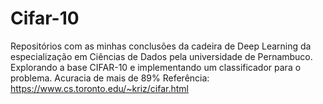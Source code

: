 # Cifar-10
Repositórios com as minhas conclusões da cadeira de Deep Learning da especialização em Ciências de Dados pela universidade de Pernambuco.
Explorando a base CIFAR-10 e implementando um classificador para o problema. 
Acuracia de mais de 89%
Referência: https://www.cs.toronto.edu/~kriz/cifar.html
